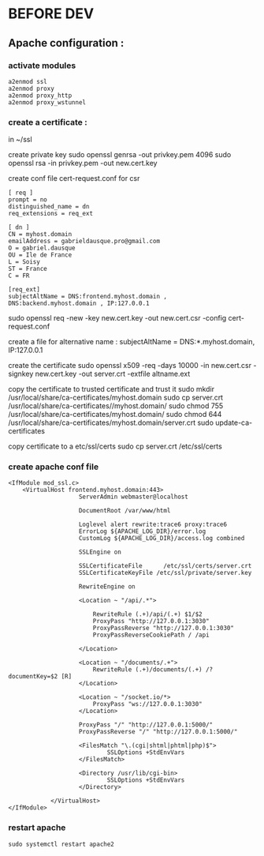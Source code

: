 # BEFORE DEV

## Apache configuration : 

### activate modules

```
a2enmod ssl
a2enmod proxy
a2enmod proxy_http
a2enmod proxy_wstunnel
```

### create a certificate : 

in ~/ssl

create private key 
sudo openssl genrsa -out privkey.pem 4096
sudo openssl rsa -in privkey.pem -out new.cert.key

create conf file cert-request.conf for csr
```
[ req ]
prompt = no
distinguished_name = dn
req_extensions = req_ext

[ dn ]
CN = myhost.domain
emailAddress = gabrieldausque.pro@gmail.com
O = gabriel.dausque
OU = Ile de France
L = Soisy
ST = France 
C = FR

[req_ext]
subjectAltName = DNS:frontend.myhost.domain , DNS:backend.myhost.domain , IP:127.0.0.1
```

sudo openssl req -new -key new.cert.key -out new.cert.csr -config cert-request.conf

create a file for alternative name : 
subjectAltName = DNS:*.myhost.domain, IP:127.0.0.1

create the certificate 
sudo openssl x509 -req -days 10000 -in new.cert.csr -signkey new.cert.key -out server.crt -extfile altname.ext

copy the certificate to trusted certificate and trust it
sudo mkdir /usr/local/share/ca-certificates/myhost.domain
sudo cp server.crt /usr/local/share/ca-certificates//myhost.domain/
sudo chmod 755 /usr/local/share/ca-certificates/myhost.domain/
sudo chmod 644 /usr/local/share/ca-certificates/myhost.domain/server.crt
sudo update-ca-certificates

copy certificate to a etc/ssl/certs
sudo cp server.crt /etc/ssl/certs

### create apache conf file

```
<IfModule mod_ssl.c>
	<VirtualHost frontend.myhost.domain:443>
                    ServerAdmin webmaster@localhost
    
                    DocumentRoot /var/www/html
    
                    Loglevel alert rewrite:trace6 proxy:trace6
                    ErrorLog ${APACHE_LOG_DIR}/error.log
                    CustomLog ${APACHE_LOG_DIR}/access.log combined
    
                    SSLEngine on
    
                    SSLCertificateFile      /etc/ssl/certs/server.crt
                    SSLCertificateKeyFile /etc/ssl/private/server.key
    
                    RewriteEngine on
                    
                    <Location ~ "/api/.*">

                        RewriteRule (.+)/api/(.+) $1/$2
                        ProxyPass "http://127.0.0.1:3030"
                        ProxyPassReverse "http://127.0.0.1:3030"
                        ProxyPassReverseCookiePath / /api

                    </Location>
                
                    <Location ~ "/documents/.+">
                        RewriteRule (.+)/documents/(.+) /?documentKey=$2 [R]
                    </Location>
                
                    <Location ~ "/socket.io/*>
                        ProxyPass "ws://127.0.0.1:3030"
                    </Location>
                
                    ProxyPass "/" "http://127.0.0.1:5000/"
                    ProxyPassReverse "/" "http://127.0.0.1:5000/"
            
                    <FilesMatch "\.(cgi|shtml|phtml|php)$">
                            SSLOptions +StdEnvVars
                    </FilesMatch>

                    <Directory /usr/lib/cgi-bin>
                            SSLOptions +StdEnvVars
                    </Directory>
    
            </VirtualHost>
</IfModule>
```

### restart apache 
```
sudo systemctl restart apache2
```










